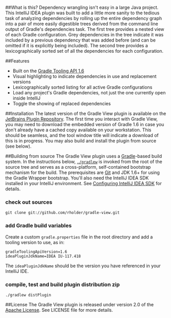 ##What is this?
Dependency wrangling isn't easy in a large Java project. This IntelliJ IDEA plugin was built to add a little more sanity
to the tedious task of analyzing dependencies by rolling up the entire dependency graph into a pair of more easily
digestible trees derived from the command line output of Gradle's dependencies task. The first tree provides a nested
view of each Gradle configuration. Grey dependencies in the tree indicate it was included by a previous dependency that
was added before (and can be omitted if it is explicitly being included).  The second tree provides a lexicographically
sorted set of all the dependencies for each configuration.

##Features
 * Built on the [Gradle Tooling API 1.6](http://gradle.org/docs/1.6/userguide/embedding.html)
 * Visual highlighting to indicate dependencies in use and replacement versions
 * Lexicographically sorted listing for all active Gradle configurations
 * Load any project's Gradle dependencies, not just the one currently open inside IntelliJ
 * Toggle the showing of replaced dependencies

##Installation
The latest version of the Gradle View plugin is available on the
[JetBrains Plugin Repository](http://plugins.intellij.net/). The first time you interact with Gradle View, you may
need to download the embedded version of Gradle 1.6 in case you don't already have a cached copy available on your
workstation. This should be seamless, and the tool window title will indicate a download of this is in progress.
You may also build and install the plugin from source (see below).

##Building from source
The Gradle View plugin uses a [Gradle](http://gradle.org)-based build system. In the instructions
below, [`./gradlew`](http://vimeo.com/34436402) is invoked from the root of the source tree and serves as
a cross-platform, self-contained bootstrap mechanism for the build. The prerequisites are
[Git](https://help.github.com/articles/set-up-git) and JDK 1.6+ for using the Gradle Wrapper bootstrap.
You'll also need the IntelliJ IDEA SDK installed in your IntelliJ environment. See
[Configuring IntelliJ IDEA SDK](http://confluence.jetbrains.net/display/IDEADEV/Getting+Started+with+Plugin+Development)
for details.

### check out sources
`git clone git://github.com/rholder/gradle-view.git`

### add Gradle build variables
Create a custom `gradle.properties` file in the root directory and add a tooling version to use, as in:

    gradleToolingApiVersion=1.6
    ideaPluginJdkName=IDEA IU-117.418

The `ideaPluginJdkName` should be the version you have referenced in your IntelliJ IDE.

### compile, test and build plugin distribution zip
`./gradlew distPlugin`

##License
The Gradle View plugin is released under version 2.0 of the
[Apache License](http://www.apache.org/licenses/LICENSE-2.0). See LICENSE file for more details.
